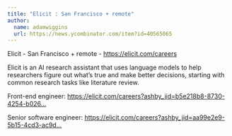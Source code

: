 ```yaml
---
title: "Elicit : San Francisco + remote"
author:
  name: adamwiggins
  url: https://news.ycombinator.com/item?id=40565065
---
```

Elicit - San Francisco + remote - <a href="https:&#x2F;&#x2F;elicit.com&#x2F;careers" rel="nofollow">https:&#x2F;&#x2F;elicit.com&#x2F;careers</a>

Elicit is an AI research assistant that uses language models to help researchers figure out what’s true and make better decisions, starting with common research tasks like literature review.

Front-end engineer: <a href="https:&#x2F;&#x2F;elicit.com&#x2F;careers?ashby_jid=b5e218b8-8730-4254-b026-1fe2fe02c3eb" rel="nofollow">https:&#x2F;&#x2F;elicit.com&#x2F;careers?ashby_jid=b5e218b8-8730-4254-b026...</a>

Senior software engineer: <a href="https:&#x2F;&#x2F;elicit.com&#x2F;careers?ashby_jid=aa99e2e9-5b15-4cd3-ac9d-9c9177ff61c8" rel="nofollow">https:&#x2F;&#x2F;elicit.com&#x2F;careers?ashby_jid=aa99e2e9-5b15-4cd3-ac9d...</a>
